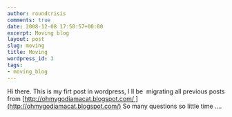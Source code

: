 ```yaml
---
author: roundcrisis
comments: true
date: 2008-12-08 17:50:57+00:00
excerpt: Moving blog
layout: post
slug: moving
title: Moving
wordpress_id: 3
tags:
- moving_blog
---
```


Hi there. This is my firt post in wordpress, I ll be  migrating all previous posts from [http://ohmygodiamacat.blogspot.com/ ](http://ohmygodiamacat.blogspot.com/)
So many questions so little time ....
